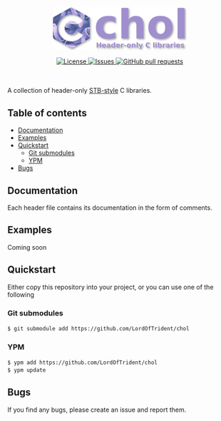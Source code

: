 <p align="center">
	<img width="300px" src="./res/logo.png">
</p>
<p align="center">
	<a href="./LICENSE">
		<img alt="License" src="https://img.shields.io/badge/license-MIT-blue?color=26d374"/>
	</a>
	<a href="https://github.com/LordOfTrident/chol/issues">
		<img alt="Issues" src="https://img.shields.io/github/issues/LordOfTrident/chol?color=4f79e4"/>
	</a>
	<a href="https://github.com/LordOfTrident/chol/pulls">
		<img alt="GitHub pull requests" src="https://img.shields.io/github/issues-pr/LordOfTrident/chol?color=4f79e4"/>
	</a>
	<br><br><br>
</p>

A collection of header-only [STB-style](https://github.com/nothings/stb) C libraries.

## Table of contents
* [Documentation](#documentation)
* [Examples](#examples)
* [Quickstart](#quickstart)
  * [Git submodules](#git-submodules)
  * [YPM](#ypm)
* [Bugs](#bugs)

## Documentation
Each header file contains its documentation in the form of comments.

## Examples
Coming soon

## Quickstart
Either copy this repository into your project, or you can use one of the following

### Git submodules
```sh
$ git submodule add https://github.com/LordOfTrident/chol
```

### YPM
```sh
$ ypm add https://github.com/LordOfTrident/chol
$ ypm update
```

## Bugs
If you find any bugs, please create an issue and report them.
